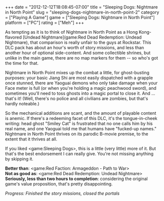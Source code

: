 +++
date = "2012-12-12T18:08:45-07:00"
title = "Sleeping Dogs: Nightmare in North Point"
slug = "sleeping-dogs-nightmare-in-north-point-2"
category = ["Playing A Game"]
game = ["Sleeping Dogs: Nightmare in North Point"]
platform = ["PC"]
rating = ["Meh"]
+++

As tempting as it is to think of Nightmare in North Point as a Hong Kong-flavored [Undead Nightmare](game:Red Dead Redemption: Undead Nightmare), that comparison is really unfair to the guys at Rockstar.  This DLC pack has about an hour's worth of story missions, and less than another hour of optional side-content.  And some collectible shrines, but unlike in the main game, there are no map markers for them -- so who's got the time for that.

Nightmare in North Point mixes up the combat a little, for ghost-busting purposes: your basic Jiang Shi are most easily dispatched with a grapple once stunned, there are Yaoguai demons who only take damage when your Face meter is full (or when you're holding a magic peachwood sword), and sometimes you'll need to toss ghosts into a magic portal to close it.  And ... that's it!  (Well, there's no police and all civilians are zombies, but that's hardly noteable.)

So the mechanical additions are scant, and the amount of playable content is anemic.  If there's a redeeming facet of this DLC, it's the tongue-in-cheek writing: head ghost "Smiley Cat" is frustrated that no one calls him by his real name, and one Yaoguai told me that humans have "fucked-up names."  Nightmare in North Point thrives on its parodic B-movie premise, to the extent that it thrives at all.

If you liked <game:Sleeping Dogs>, this is a little (very little) more of it.  But that's the best endorsement I can really give.  You're not missing anything by skipping it.

<b>Better than</b>: <game:Red Faction: Armageddon - Path to War>  
<b>Not as good as</b>: <game:Red Dead Redemption: Undead Nightmare>  
<b>Seriously, less than two hours to completion</b>: considering the original game's value proposition, that's pretty disappointing.

<i>Progress: Finished the story missions, closed the portals</i>
